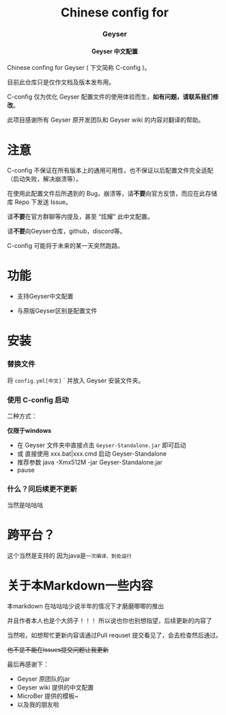 
<h1 align="center">Chinese config for</h1>
<h3 align="center">Geyser</h3>
<h4 align="center">Geyser 中文配置</h4>

Chinese confing for Geyser ( 下文简称 C-config )。

目前此仓库只是仅作文档及版本发布用。

C-config 仅为优化 Geyser 配置文件的使用体验而生，**如有问题，请联系我们修改**。

此项目感谢所有 Geyser 原开发团队和 Geyser wiki 的内容对翻译的帮助。

# 注意

C-config 不保证在所有版本上的通用可用性，也不保证以后配置文件完全适配（启动失败，解决崩溃等）。

在使用此配置文件后所遇到的 Bug，崩溃等，请**不要**向官方反馈，而应在此存储库 Repo 下发送 Issue。

请**不要**在官方群聊等内提及，甚至 “炫耀” 此中文配置。

请**不要**向Geyser仓库，github，discord等。

C-config 可能将于未来的某一天突然跑路。

# 功能

- 支持Geyser中文配置

- 与原版Geyser区别是配置文件

# 安装

### 替换文件

将 `config.yml[中文]` ` 并放入 Geyser 安装文件夹。

### 使用 C-config 启动

二种方式：

  **仅限于windows**

- 在 Geyser 文件夹中直接点击 `Geyser-Standalone.jar` 即可启动
- 或 直接使用 xxx.bat|xxx.cmd 启动 Geyser-Standalone 
- 推荐参数 java -Xmx512M -jar Geyser-Standalone.jar
- pause

### 什么？问后续更不更新

当然是咕咕咕

# 跨平台？

这个当然是支持的 因为java是`一次编译、到处运行`

# 关于本Markdown一些内容

本markdown 在咕咕咕少说半年的情况下才磨磨唧唧的推出

并且作者本人也是个大鸽子！！！ 所以说也你也别想指望，后续更新的内容了

当然啦，如想帮忙更新内容请通过PuII requset 提交看见了，会去检查然后通过。

 <span style="text-decoration: line-through">也不是不能在lssues提交问题让我更新</span>

最后再感谢下：

- Geyser 原团队的jar
- Geyser wiki 提供的中文配置
- MicroBer 提供的模板~
- 以及我的朋友啦
